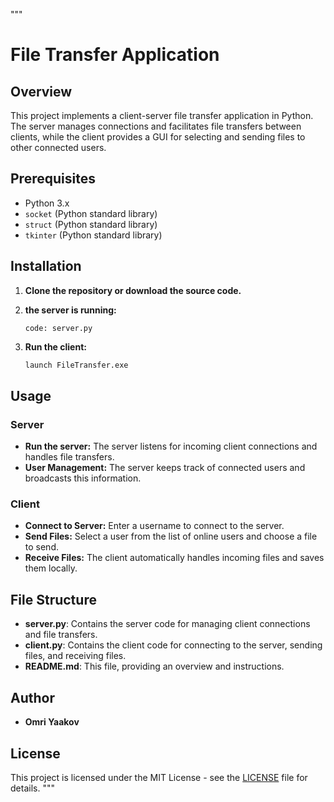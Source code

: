 
"""
# File Transfer Application

## Overview

This project implements a client-server file transfer application in Python. The server manages connections and facilitates file transfers between clients, while the client provides a GUI for selecting and sending files to other connected users.

## Prerequisites

- Python 3.x
- `socket` (Python standard library)
- `struct` (Python standard library)
- `tkinter` (Python standard library)

## Installation

1. **Clone the repository or download the source code.**

2. **the server is running:**

    ```
    code: server.py
    ```

3. **Run the client:**

    ```bash
    launch FileTransfer.exe
    ```

## Usage

### Server

- **Run the server:** The server listens for incoming client connections and handles file transfers.
- **User Management:** The server keeps track of connected users and broadcasts this information.

### Client

- **Connect to Server:** Enter a username to connect to the server.
- **Send Files:** Select a user from the list of online users and choose a file to send.
- **Receive Files:** The client automatically handles incoming files and saves them locally.

## File Structure

- **server.py**: Contains the server code for managing client connections and file transfers.
- **client.py**: Contains the client code for connecting to the server, sending files, and receiving files.
- **README.md**: This file, providing an overview and instructions.

## Author

- **Omri Yaakov**

## License

This project is licensed under the MIT License - see the [LICENSE](LICENSE) file for details.
"""
